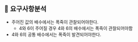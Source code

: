 ## 🎇 요구사항분석

- 주어진 값의 배수에서는 폭죽이 관찰되어야한다.
  - 4와 6이 주어질 경우 4와 6의 배수에서는 폭죽이 관찰되어야함
- 4와 6의 공통 배수에서는 폭죽이 발견되어야한다.